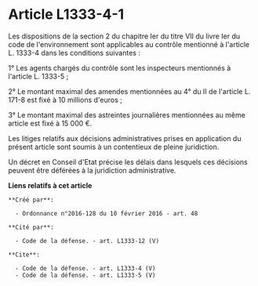 # Article L1333-4-1

Les dispositions de la section 2 du chapitre Ier du titre VII du livre Ier du code de l'environnement sont applicables au
contrôle mentionné à l'article L. 1333-4 dans les conditions suivantes : 

1° Les agents chargés du contrôle sont les inspecteurs mentionnés à l'article L. 1333-5 ; 

2° Le montant maximal des amendes mentionnées au 4° du II de l'article L. 171-8 est fixé à 10 millions d'euros ; 

3° Le montant maximal des astreintes journalières mentionnées au même article est fixé à 15 000 €. 

Les litiges relatifs aux décisions administratives prises en application du présent article sont soumis à un contentieux de
pleine juridiction. 

Un décret en Conseil d'Etat précise les délais dans lesquels ces décisions peuvent être déférées à la juridiction
administrative.

**Liens relatifs à cet article**

	**Créé par**:

	  - Ordonnance n°2016-128 du 10 février 2016 - art. 48

	**Cité par**:

	  - Code de la défense. - art. L1333-12 (V)

	**Cite**:

	  - Code de la défense. - art. L1333-4 (V)
	  - Code de la défense. - art. L1333-5 (V)
